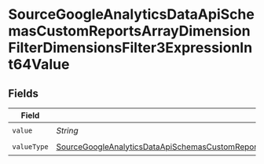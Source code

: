 # SourceGoogleAnalyticsDataApiSchemasCustomReportsArrayDimensionFilterDimensionsFilter3ExpressionInt64Value


## Fields

| Field                                                                                                                                                                                                                                                   | Type                                                                                                                                                                                                                                                    | Required                                                                                                                                                                                                                                                | Description                                                                                                                                                                                                                                             |
| ------------------------------------------------------------------------------------------------------------------------------------------------------------------------------------------------------------------------------------------------------- | ------------------------------------------------------------------------------------------------------------------------------------------------------------------------------------------------------------------------------------------------------- | ------------------------------------------------------------------------------------------------------------------------------------------------------------------------------------------------------------------------------------------------------- | ------------------------------------------------------------------------------------------------------------------------------------------------------------------------------------------------------------------------------------------------------- |
| `value`                                                                                                                                                                                                                                                 | *String*                                                                                                                                                                                                                                                | :heavy_check_mark:                                                                                                                                                                                                                                      | N/A                                                                                                                                                                                                                                                     |
| `valueType`                                                                                                                                                                                                                                             | [SourceGoogleAnalyticsDataApiSchemasCustomReportsArrayDimensionFilterDimensionsFilter3ExpressionFilterValueType](../../models/shared/SourceGoogleAnalyticsDataApiSchemasCustomReportsArrayDimensionFilterDimensionsFilter3ExpressionFilterValueType.md) | :heavy_check_mark:                                                                                                                                                                                                                                      | N/A                                                                                                                                                                                                                                                     |